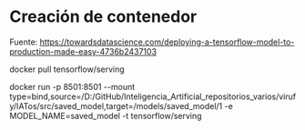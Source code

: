 # Creación de contenedor
Fuente: https://towardsdatascience.com/deploying-a-tensorflow-model-to-production-made-easy-4736b2437103

docker pull tensorflow/serving

docker run -p 8501:8501 --mount type=bind,source=/D:/GitHub/Inteligencia_Artificial_repositorios_varios/virufy/IATos/src/saved_model,target=/models/saved_model/1 -e MODEL_NAME=saved_model -t tensorflow/serving